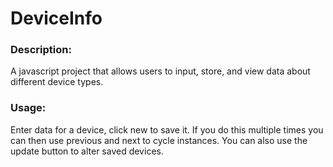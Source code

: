 # DeviceInfo

### Description:
A javascript project that allows users to input, store, and view data about different device types.

### Usage:
Enter data for a device, click new to save it. If you do this multiple times you can then use previous and next to cycle
instances. You can also use the update button to alter saved devices.
